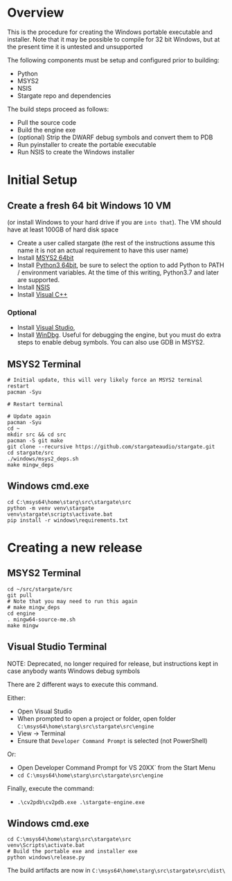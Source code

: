 # Overview
This is the procedure for creating the Windows portable executable and
installer.  Note that it may be possible to compile for 32 bit Windows, but at
the present time it is untested and unsupported

The following components must be setup and configured prior to building:
- Python
- MSYS2
- NSIS
- Stargate repo and dependencies

The build steps proceed as follows:
- Pull the source code
- Build the engine exe
- (optional) Strip the DWARF debug symbols and convert them to PDB
- Run pyinstaller to create the portable executable
- Run NSIS to create the Windows installer

# Initial Setup
## Create a fresh 64 bit Windows 10 VM
(or install Windows to your hard drive if you are `into that`).
The VM should have at least 100GB of hard disk space

- Create a user called stargate (the rest of the instructions assume this name
  it is not an actual requirement to have this user name)
- Install [MSYS2 64bit](https://www.msys2.org/wiki/MSYS2-installation/)
- Install [Python3 64bit](https://www.python.org/downloads/windows/), be sure
  to select the option to add Python to PATH / environment variables. At the
  time of this writing, Python3.7 and later are supported.
- Install [NSIS](https://nsis.sourceforge.io/Download)
- Install [Visual C++](https://visualstudio.microsoft.com/vs/)

### Optional
- Install [Visual Studio](https://visualstudio.microsoft.com/downloads/),
- Install [WinDbg](
    https://docs.microsoft.com/en-us/windows-hardware/drivers/debugger/debugger-download-tools
  ).  Useful for debugging the engine, but you must do extra steps to enable 
  debug symbols.  You can also use GDB in MSYS2.

## MSYS2 Terminal
```
# Initial update, this will very likely force an MSYS2 terminal restart
pacman -Syu

# Restart terminal
```

```
# Update again
pacman -Syu
cd ~
mkdir src && cd src
pacman -S git make
git clone --recursive https://github.com/stargateaudio/stargate.git
cd stargate/src
./windows/msys2_deps.sh
make mingw_deps
```

## Windows cmd.exe
```
cd C:\msys64\home\starg\src\stargate\src
python -m venv venv\stargate
venv\stargate\scripts\activate.bat
pip install -r windows\requirements.txt
```

# Creating a new release
## MSYS2 Terminal
```
cd ~/src/stargate/src
git pull
# Note that you may need to run this again
# make mingw_deps
cd engine
. mingw64-source-me.sh
make mingw
```

## Visual Studio Terminal
NOTE: Deprecated, no longer required for release, but instructions kept in
case anybody wants Windows debug symbols

There are 2 different ways to execute this command.

Either:
- Open Visual Studio
- When prompted to open a project or folder,
  open folder `C:\msys64\home\starg\src\stargate\src\engine`
- View -> Terminal
- Ensure that `Developer Command Prompt` is selected (not PowerShell)

Or:
- Open Developer Command Prompt for VS 20XX` from the Start Menu
- `cd C:\msys64\home\starg\src\stargate\src\engine`

Finally, execute the command:
- `.\cv2pdb\cv2pdb.exe .\stargate-engine.exe`

## Windows cmd.exe
```
cd C:\msys64\home\starg\src\stargate\src
venv\Scripts\activate.bat
# Build the portable exe and installer exe
python windows\release.py
```

The build artifacts are now in `C:\msys64\home\starg\src\stargate\src\dist\`
